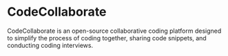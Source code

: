 # CodeCollaborate
CodeCollaborate is an open-source collaborative coding platform designed to simplify the process of coding together, sharing code snippets, and conducting coding interviews. 
